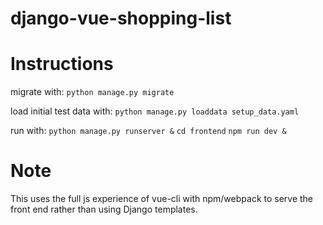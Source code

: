 # django-vue-shopping-list


# Instructions
migrate with:
`python manage.py migrate`

load initial test data with:
`python manage.py loaddata setup_data.yaml`

run with:
`python manage.py runserver &`
`cd frontend`
`npm run dev &`

# Note
This uses the full js experience of vue-cli with npm/webpack to serve the front end rather than using Django templates.

